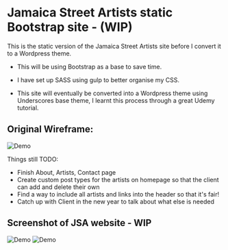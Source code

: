 # Jamaica Street Artists static Bootstrap site - (WIP)

This is the static version of the Jamaica Street Artists site before I convert it to a Wordpress theme.

* This will be using Bootstrap as a base to save time.

* I have set up SASS using gulp to better organise my CSS.

* This site will eventually be converted into a Wordpress theme using Underscores base theme, I learnt this process through a great Udemy tutorial.

## Original Wireframe:
![Demo](https://user-images.githubusercontent.com/26763021/34640849-abed2856-f2f2-11e7-9f1a-799b417de319.jpg)
  

Things still TODO:
  - Finish About, Artists, Contact page
  - Create custom post types for the artists on homepage so that the client can add and delete their own
  - Find a way to include all artists and links into the header so that it's fair!
  - Catch up with Client in the new year to talk about what else is needed
  

  

## Screenshot of JSA website - WIP

![Demo](https://user-images.githubusercontent.com/26763021/34621820-8d6a7dda-f242-11e7-90a5-e622fadedf1c.png)
![Demo](https://user-images.githubusercontent.com/26763021/34641015-643b0368-f2f5-11e7-92b6-98158c5bb6ba.png)
